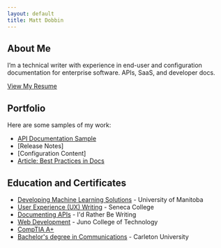 ```yaml
---
layout: default
title: Matt Dobbin
---
```


## About Me
I’m a technical writer with experience in end-user and configuration documentation for enterprise software. APIs, SaaS, and developer docs.

[View My Resume](resume.md)

## Portfolio
Here are some samples of my work:

- [API Documentation Sample](docs/api.md)
- [Release Notes]
- [Configuration Content]
- [Article: Best Practices in Docs](articles/best-practices.md)

## Education and Certificates
- <a href="https://umanitoba.ca/extended-education/programs-and-courses/process-and-technology-management/artificial-intelligence" target="_blank" rel="noopener noreferrer">Developing Machine Learning Solutions</a> - University of Manitoba
- <a href="assets/pdfs/2022-03-13_fundamentals-of-ux-writing-en.pdf" target="_blank" rel="noopener">User Experience (UX) Writing</a> - Seneca College
- <a href="https://idratherbewriting.com/learnapidoc/" target="_blank" rel="noopener noreferrer">Documenting APIs</a> - I'd Rather Be Writing 
- <a href="https://junocollege.com/course/web-development/" target="_blank" rel="noopener noreferrer">Web Development</a> - Juno College of Technology
- <a href="https://www.credly.com/badges/5275d9c2-932d-4f77-9f74-a62e65a6ad32/public_url" target="_blank" rel="noopener noreferrer">CompTIA A+</a>
- <a href="https://students.carleton.ca/careers/bachelor-of-communication-and-media-studies/#communication-and-media-studies" target="_blank" rel="noopener noreferrer">Bachelor's degree in Communications</a> - Carleton University
